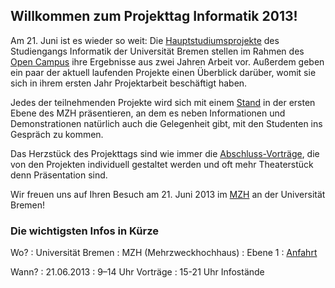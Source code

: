 ## Willkommen zum Projekttag Informatik 2013!

Am 21. Juni ist es wieder so weit: Die [Hauptstudiumsprojekte](projekte.html)
des Studiengangs Informatik der Universität Bremen stellen im Rahmen des 
[Open Campus](http://www.uni-bremen.de/open-campus.html) ihre Ergebnisse aus
zwei Jahren Arbeit vor. Außerdem geben ein paar der aktuell laufenden Projekte
einen Überblick darüber, womit sie sich in ihrem ersten Jahr Projektarbeit
beschäftigt haben.

Jedes der teilnehmenden Projekte wird sich mit einem [Stand](staende.html) in
der ersten Ebene des MZH präsentieren, an dem es neben Informationen und
Demonstrationen natürlich auch die Gelegenheit gibt, mit den Studenten ins
Gespräch zu kommen.

Das Herzstück des Projekttags sind wie immer die [Abschluss-Vorträge](ablauf.html),
die von den Projekten individuell gestaltet werden und oft mehr Theaterstück
denn Präsentation sind.

Wir freuen uns auf Ihren Besuch am 21. Juni 2013 im [MZH](anfahrt.html) an der
Universität Bremen!

### Die wichtigsten Infos in Kürze

Wo?
: Universität Bremen
: MZH (Mehrzweckhochhaus)
: Ebene 1
: [Anfahrt](anfahrt.html)

Wann?
: 21.06.2013
: 9–14 Uhr Vorträge
: 15-21 Uhr Infostände

